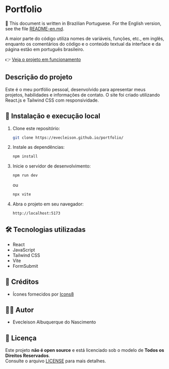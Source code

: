# Portfolio

📌 This document is written in Brazilian Portuguese. For the English version, see the file [README-en.md](/README-en.md).

A maior parte do código utiliza nomes de variáveis, funções, etc., em inglês, enquanto os comentários do código e o conteúdo textual da interface e da página estão em português brasileiro.

👉  [Veja o projeto em funcionamento](https://evecleison.github.io/portfolio/)

## Descrição do projeto

Este é o meu portfólio pessoal, desenvolvido para apresentar meus projetos, habilidades e informações de contato. O site foi criado utilizando React.js e Tailwind CSS com responsividade.

## 🔧 Instalação e execução local

1. Clone este repositório:
    ```bash
    git clone https://evecleison.github.io/portfolio/
    ```

2. Instale as dependências:
    ```bash
    npm install
    ```

3. Inicie o servidor de desenvolvimento:
    ```bash
    npm run dev
    ```
    ou
    ```bash
    npx vite
    ```
4. Abra o projeto em seu navegador:
    ```bash
    http://localhost:5173
    ```

## 🛠️ Tecnologias utilizadas

- React
- JavaScript
- Tailwind CSS
- Vite
- FormSubmit

## 📸 Créditos

- Ícones fornecidos por [Icons8](https://icons8.com.br/)

## 👨‍💻 Autor

- Evecleison Albuquerque do Nascimento

## 📄 Licença

Este projeto **não é open source** e está licenciado sob o modelo de **Todos os Direitos Reservados**.  
Consulte o arquivo [LICENSE](./LICENSE) para mais detalhes.







